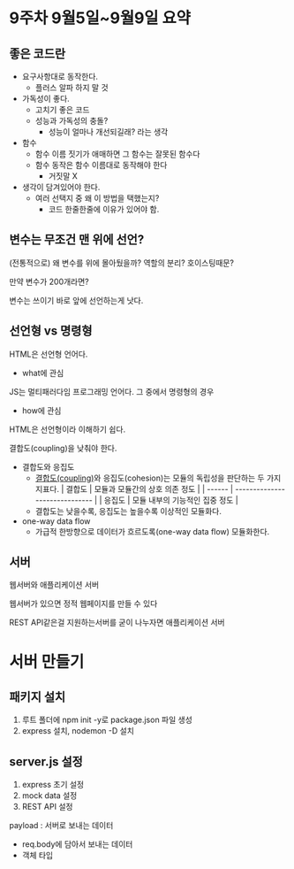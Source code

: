 # 9주차 9월5일~9월9일 요약

## 좋은 코드란

- 요구사항대로 동작한다.
  - 플러스 알파 하지 말 것
- 가독성이 좋다.
  - 고치기 좋은 코드
  - 성능과 가독성의 충돌?
    - 성능이 얼마나 개선되길래? 라는 생각
- 함수
  - 함수 이름 짓기가 애매하면 그 함수는 잘못된 함수다
  - 함수 동작은 함수 이름대로 동작해야 한다
    - 거짓말 X
- 생각이 담겨있어야 한다.
  - 여러 선택지 중 왜 이 방법을 택했는지?
    - 코드 한줄한줄에 이유가 있어야 함.

## 변수는 무조건 맨 위에 선언?

(전통적으로) 왜 변수를 위에 몰아뒀을까? 역할의 분리? 호이스팅때문?

만약 변수가 200개라면?

변수는 쓰이기 바로 앞에 선언하는게 낫다.

## 선언형 vs 명령형

HTML은 선언형 언어다.

- what에 관심

JS는 멀티패러다임 프로그래밍 언어다. 그 중에서 명령형의 경우

- how에 관심

HTML은 선언형이라 이해하기 쉽다.

결합도(coupling)을 낮춰야 한다.

- 결합도와 응집도
  - [결합도(coupling)](https://ko.wikipedia.org/wiki/%EA%B2%B0%ED%95%A9%EB%8F%84)와 응집도(cohesion)는 모듈의 독립성을 판단하는 두 가지 지표다.
    | 결합도 | 모듈과 모듈간의 상호 의존 정도 |
    | ------ | ------------------------------ |
    | 응집도 | 모듈 내부의 기능적인 집중 정도 |
  - 결합도는 낮을수록, 응집도는 높을수록 이상적인 모듈화다.
- one-way data flow
  - 가급적 한방향으로 데이터가 흐르도록(one-way data flow) 모듈화한다.

## 서버

웹서버와 애플리케이션 서버

웹서버가 있으면 정적 웹페이지를 만들 수 있다

REST API같은걸 지원하는서버를 굳이 나누자면 애플리케이션 서버

# 서버 만들기

## 패키지 설치

1. 루트 폴더에 npm init -y로 package.json 파일 생성
2. express 설치, nodemon -D 설치

## server.js 설정

1. express 초기 설정
2. mock data 설정
3. REST API 설정

payload : 서버로 보내는 데이터

- req.body에 담아서 보내는 데이터
- 객체 타입
